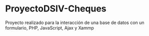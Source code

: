 # ProyectoDSIV-Cheques
Proyecto realizado para la interacción de una base de datos con un formulario, PHP, JavaScript, Ajax y Xammp
